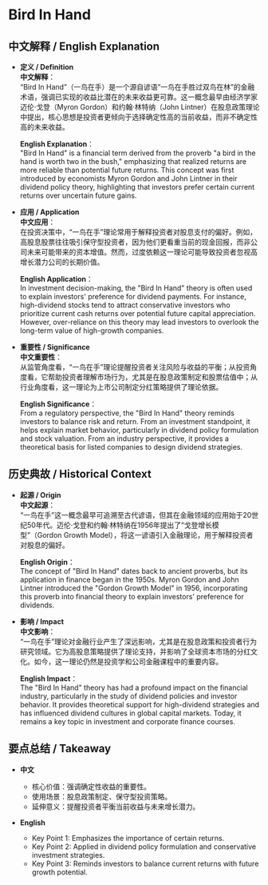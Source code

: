 # Bird In Hand

## 中文解释 / English Explanation

* **定义 / Definition**  
  **中文解释**：  
  “Bird In Hand”（一鸟在手）是一个源自谚语“一鸟在手胜过双鸟在林”的金融术语，强调已实现的收益比潜在的未来收益更可靠。这一概念最早由经济学家迈伦·戈登（Myron Gordon）和约翰·林特纳（John Lintner）在股息政策理论中提出，核心思想是投资者更倾向于选择确定性高的当前收益，而非不确定性高的未来收益。  

  **English Explanation**：  
  "Bird In Hand" is a financial term derived from the proverb "a bird in the hand is worth two in the bush," emphasizing that realized returns are more reliable than potential future returns. This concept was first introduced by economists Myron Gordon and John Lintner in their dividend policy theory, highlighting that investors prefer certain current returns over uncertain future gains.

* **应用 / Application**  
  **中文应用**：  
  在投资决策中，“一鸟在手”理论常用于解释投资者对股息支付的偏好。例如，高股息股票往往吸引保守型投资者，因为他们更看重当前的现金回报，而非公司未来可能带来的资本增值。然而，过度依赖这一理论可能导致投资者忽视高增长潜力公司的长期价值。  

  **English Application**：  
  In investment decision-making, the "Bird In Hand" theory is often used to explain investors' preference for dividend payments. For instance, high-dividend stocks tend to attract conservative investors who prioritize current cash returns over potential future capital appreciation. However, over-reliance on this theory may lead investors to overlook the long-term value of high-growth companies.

* **重要性 / Significance**  
  **中文重要性**：  
  从监管角度看，“一鸟在手”理论提醒投资者关注风险与收益的平衡；从投资角度看，它帮助投资者理解市场行为，尤其是在股息政策制定和股票估值中；从行业角度看，这一理论为上市公司制定分红策略提供了理论依据。  

  **English Significance**：  
  From a regulatory perspective, the "Bird In Hand" theory reminds investors to balance risk and return. From an investment standpoint, it helps explain market behavior, particularly in dividend policy formulation and stock valuation. From an industry perspective, it provides a theoretical basis for listed companies to design dividend strategies.

## 历史典故 / Historical Context

* **起源 / Origin**  
  **中文起源**：  
  “一鸟在手”这一概念最早可追溯至古代谚语，但其在金融领域的应用始于20世纪50年代。迈伦·戈登和约翰·林特纳在1956年提出了“戈登增长模型”（Gordon Growth Model），将这一谚语引入金融理论，用于解释投资者对股息的偏好。  

  **English Origin**：  
  The concept of "Bird In Hand" dates back to ancient proverbs, but its application in finance began in the 1950s. Myron Gordon and John Lintner introduced the "Gordon Growth Model" in 1956, incorporating this proverb into financial theory to explain investors' preference for dividends.

* **影响 / Impact**  
  **中文影响**：  
  “一鸟在手”理论对金融行业产生了深远影响，尤其是在股息政策和投资者行为研究领域。它为高股息策略提供了理论支持，并影响了全球资本市场的分红文化。如今，这一理论仍然是投资学和公司金融课程中的重要内容。  

  **English Impact**：  
  The "Bird In Hand" theory has had a profound impact on the financial industry, particularly in the study of dividend policies and investor behavior. It provides theoretical support for high-dividend strategies and has influenced dividend cultures in global capital markets. Today, it remains a key topic in investment and corporate finance courses.

## 要点总结 / Takeaway

* **中文**  
  - 核心价值：强调确定性收益的重要性。  
  - 使用场景：股息政策制定、保守型投资策略。  
  - 延伸意义：提醒投资者平衡当前收益与未来增长潜力。  

* **English**  
  - Key Point 1: Emphasizes the importance of certain returns.  
  - Key Point 2: Applied in dividend policy formulation and conservative investment strategies.  
  - Key Point 3: Reminds investors to balance current returns with future growth potential.